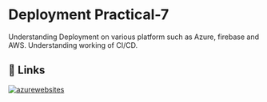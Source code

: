 # Deployment Practical-7

Understanding Deployment on various platform such as Azure, firebase and AWS.
Understanding working of CI/CD.

## 🔗 Links

[![azurewebsites](https://img.shields.io/badge/azurewebsite-000?style=for-the-badge&logo=ko-fi&logoColor=white)](https://deployment-az.azurewebsites.net/)
